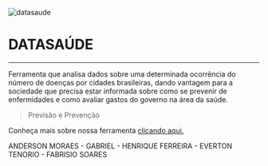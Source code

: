 ![datasaude](https://trello-attachments.s3.amazonaws.com/5acfc01bee614e11543842eb/5ad13066e996215457fa557d/f0ae8bd7e79c2ec99915ed7ff924b517/68747470733a2f2f6269742e6c792f32475971617876.png)
#  DATASAÚDE 
---


Ferramenta que analisa dados sobre uma determinada ocorrência do número de doenças por cidades brasileiras, dando vantagem para a sociedade que precisa estar informada sobre como se prevenir de enfermidades e como avaliar gastos do governo na área da saúde. 
&nbsp;

> Previsão e Prevenção

Conheça mais sobre nossa ferramenta [clicando aqui. ](http://www.cpsoftware.com.br/datasaude/site/dashboard.html)


ANDERSON MORAES - GABRIEL - HENRIQUE FERREIRA - EVERTON TENORIO - FABRISIO SOARES

